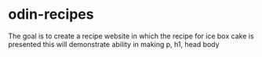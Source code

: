 # odin-recipes

The goal is to create a recipe website in which the recipe for ice box cake is presented 
this will demonstrate ability in making p, h1, head body
  

